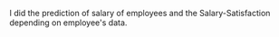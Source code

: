 I did the prediction of salary of employees and the Salary-Satisfaction depending on employee's data.
